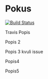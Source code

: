 Pokus
=====

[![Build Status](https://travis-ci.org/JakubMrozek/Zdrojak.png)](https://travis-ci.org/JakubMrozek/Zdrojak)

Travis
Popis

Popis 2

Popis 3 kvuli issue

Popis4

Popis5